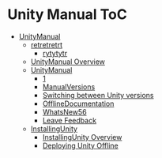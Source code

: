 Unity Manual ToC
================
 - [UnityManual]()
	 - [retretretrt]()
		 - [rytytytr](rytytytr_4.md)
	 - [UnityManual Overview](UnityManual.md)
	 - [UnityManual]()
		 - [1](2)
		 - [ManualVersions](ManualVersions.md)
		 - [Switching between Unity versions](SwitchingDocumentationVersions.md)
		 - [OfflineDocumentation](OfflineDocumentation.md)
		 - [WhatsNew56](WhatsNew56.md)
		 - [Leave Feedback](LeaveFeedback.md)
	 - [InstallingUnity]()
		 - [InstallingUnity Overview](InstallingUnity.md)
		 - [Deploying Unity Offline](DeployingUnityOffline.md)

